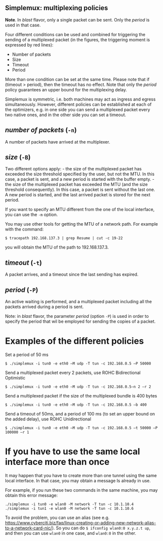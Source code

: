 Simplemux: multiplexing policies
--------------------------------

**Note**. In *blast* flavor, only a single packet can be sent. Only the *period* is used in that case.

Four different conditions can be used and combined for triggering the sending of a multiplexed packet (in the figures, the triggering moment is expressed by red lines):
- Number of packets
- Size
- Timeout
- Period

More than one condition can be set at the same time. Please note that if (timeout > period), then the timeout has no effect. Note that only the *period* policy guarantees an upper bound for the multiplexing delay.

Simplemux is symmetric, i.e. both machines may act as ingress and egress simultaneously. However, different policies can be established at each of the optimizers, e.g. in one side you can send a multiplexed packet every two native ones, and in the other side you can set a timeout.

## *number of packets* (`-n`)

A number of packets have arrived at the multiplexer.

## *size* (`-B`)

Two different options apply:
    - the size of the multiplexed packet has exceeded the size threshold specified by the user, but not the MTU. In this case, a packet is sent, and a new period is started with the buffer empty.
    - the size of the multiplexed packet has exceeded the MTU (and the size threshold consequently). In this case, a packet is sent without the last one. A new period is started, and the last arrived packet is stored for the next period.

If you want to specify an MTU different from the one of the local interface, you can use the `-m` option.

You may use other tools for getting the MTU of a network path. For example with the command:
```
$ tracepath 192.168.137.3 | grep Resume | cut -c 19-22
```
you will obtain the MTU of the path to 192.168.137.3.

## *timeout* (`-t`)

A packet arrives, and a timeout since the last sending has expired.

## *period* (`-P`)

An active waiting is performed, and a multiplexed packet including all the packets arrived during a period is sent.

Note: in *blast* flavor, the parameter *period* (option `-P`) is used in order to specify the period that wil be employed for sending the copies of a packet.

# Examples of the different policies

Set a period of 50 ms
```
$ ./simplemux -i tun0 -e eth0 –M udp -T tun -c 192.168.0.5 –P 50000
```

Send a multiplexed packet every 2 packets, use ROHC Bidirectional Optimistic
```
$ ./simplemux -i tun0 -e eth0 –M udp -T tun -c 192.168.0.5–n 2 –r 2
```

Send a multiplexed packet if the size of the multiplexed bundle is 400 bytes
```
$ ./simplemux -i tun0 -e eth0 –M udp -T tun -c 192.168.0.5 –b 400
```

Send a timeout of 50ms, and a period of 100 ms (to set an upper bound on the added delay), use ROHC Unidirectional
```
$ ./simplemux -i tun0 -e eth0 –M udp -T tun -c 192.168.0.5 –t 50000 –P 100000 –r 1
```

# If you have to use the same local interface more than once

It may happen that you have to create more than one tunnel using the same local interface. In that case, you may obtain a message Is already in use.

For example, if you run these two commands in the same machine, you may obtain this error message:
```
./simplemux -i tun0 -e wlan0 -M network -T tun -c 10.1.10.4
./simplemux -i tun1 -e wlan0 -M network -T tun -c 10.1.10.6
```

To avoid the problem, you can use an alias (see e.g. https://www.cyberciti.biz/faq/linux-creating-or-adding-new-network-alias-to-a-network-card-nic/). So you can do `$ ifconfig wlan0:0 x.y.z.t up`, and then you can use `wlan0` in one case, and `wlan0:0` in the other.